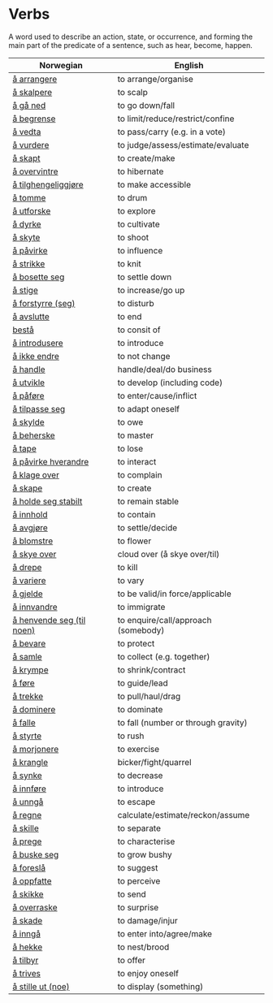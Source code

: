 # Verbs

A word used to describe an action, state, or occurrence, and forming the main part of the predicate of a sentence, such as hear, become, happen.

| Norwegian | English |
| --- | --- |
| [å arrangere](https://www.ordnett.no/search?language=no&phrase=å%20arrangere) | to arrange/organise |
| [å skalpere](https://www.ordnett.no/search?language=no&phrase=å%20skalpere) | to scalp |
| [å gå ned](https://www.ordnett.no/search?language=no&phrase=å%20gå%20ned) | to go down/fall |
| [å begrense](https://www.ordnett.no/search?language=no&phrase=å%20begrense) | to limit/reduce/restrict/confine |
| [å vedta](https://www.ordnett.no/search?language=no&phrase=å%20vedta) | to pass/carry (e.g. in a vote) |
| [å vurdere](https://www.ordnett.no/search?language=no&phrase=å%20vurdere) | to judge/assess/estimate/evaluate |
| [å skapt](https://www.ordnett.no/search?language=no&phrase=å%20skapt) | to create/make |
| [å overvintre](https://www.ordnett.no/search?language=no&phrase=å%20overvintre) | to hibernate |
| [å tilghengeliggjøre](https://www.ordnett.no/search?language=no&phrase=å%20tilghengeliggjøre) | to make accessible |
| [å tomme](https://www.ordnett.no/search?language=no&phrase=å%20tomme) | to drum |
| [å utforske](https://www.ordnett.no/search?language=no&phrase=å%20utforske) | to explore |
| [å dyrke](https://www.ordnett.no/search?language=no&phrase=å%20dyrke) | to cultivate |
| [å skyte](https://www.ordnett.no/search?language=no&phrase=å%20skyte) | to shoot |
| [å påvirke](https://www.ordnett.no/search?language=no&phrase=å%20påvirke) | to influence |
| [å strikke](https://www.ordnett.no/search?language=no&phrase=å%20strikke) | to knit |
| [å bosette seg](https://www.ordnett.no/search?language=no&phrase=å%20bosette%20seg) | to settle down |
| [å stige](https://www.ordnett.no/search?language=no&phrase=å%20stige) | to increase/go up |
| [å forstyrre (seg)](https://www.ordnett.no/search?language=no&phrase=å%20forstyrre%20(seg)) | to disturb |
| [å avslutte](https://www.ordnett.no/search?language=no&phrase=å%20avslutte) | to end |
| [bestå](https://www.ordnett.no/search?language=no&phrase=bestå) | to consit of |
| [å introdusere](https://www.ordnett.no/search?language=no&phrase=å%20introdusere) | to introduce |
| [å ikke endre](https://www.ordnett.no/search?language=no&phrase=å%20ikke%20endre) | to not change |
| [å handle](https://www.ordnett.no/search?language=no&phrase=å%20handle) | handle/deal/do business |
| [å utvikle](https://www.ordnett.no/search?language=no&phrase=å%20utvikle) | to develop (including code) |
| [å påføre](https://www.ordnett.no/search?language=no&phrase=å%20påføre) | to enter/cause/inflict |
| [å tilpasse seg](https://www.ordnett.no/search?language=no&phrase=å%20tilpasse%20seg) | to adapt oneself |
| [å skylde](https://www.ordnett.no/search?language=no&phrase=å%20skylde) | to owe |
| [å beherske](https://www.ordnett.no/search?language=no&phrase=å%20beherske) | to master |
| [å tape](https://www.ordnett.no/search?language=no&phrase=å%20tape) | to lose |
| [å påvirke hverandre](https://www.ordnett.no/search?language=no&phrase=å%20påvirke%20hverandre) | to interact |
| [å klage over](https://www.ordnett.no/search?language=no&phrase=å%20klage%20over) | to complain |
| [å skape](https://www.ordnett.no/search?language=no&phrase=å%20skape) | to create |
| [å holde seg stabilt](https://www.ordnett.no/search?language=no&phrase=å%20holde%20seg%20stabilt) | to remain stable |
| [å innhold](https://www.ordnett.no/search?language=no&phrase=å%20innhold) | to contain |
| [å avgjøre](https://www.ordnett.no/search?language=no&phrase=å%20avgjøre) | to settle/decide |
| [å blomstre](https://www.ordnett.no/search?language=no&phrase=å%20blomstre) | to flower |
| [å skye over](https://www.ordnett.no/search?language=no&phrase=å%20skye%20over) | cloud over (å skye over/til) |
| [å drepe](https://www.ordnett.no/search?language=no&phrase=å%20drepe) | to kill |
| [å variere](https://www.ordnett.no/search?language=no&phrase=å%20variere) | to vary |
| [å gjelde](https://www.ordnett.no/search?language=no&phrase=å%20gjelde) | to be valid/in force/applicable |
| [å innvandre](https://www.ordnett.no/search?language=no&phrase=å%20innvandre) | to immigrate |
| [å henvende seg (til noen)](https://www.ordnett.no/search?language=no&phrase=å%20henvende%20seg%20(til%20noen)) | to enquire/call/approach (somebody) |
| [å bevare](https://www.ordnett.no/search?language=no&phrase=å%20bevare) | to protect |
| [å samle](https://www.ordnett.no/search?language=no&phrase=å%20samle) | to collect (e.g. together) |
| [å krympe](https://www.ordnett.no/search?language=no&phrase=å%20krympe) | to shrink/contract |
| [å føre](https://www.ordnett.no/search?language=no&phrase=å%20føre) | to guide/lead |
| [å trekke](https://www.ordnett.no/search?language=no&phrase=å%20trekke) | to pull/haul/drag |
| [å dominere](https://www.ordnett.no/search?language=no&phrase=å%20dominere) | to dominate |
| [å falle](https://www.ordnett.no/search?language=no&phrase=å%20falle) | to fall (number or through gravity) |
| [å styrte](https://www.ordnett.no/search?language=no&phrase=å%20styrte) | to rush |
| [å morjonere](https://www.ordnett.no/search?language=no&phrase=å%20morjonere) | to exercise |
| [å krangle](https://www.ordnett.no/search?language=no&phrase=å%20krangle) | bicker/fight/quarrel |
| [å synke](https://www.ordnett.no/search?language=no&phrase=å%20synke) | to decrease |
| [å innføre](https://www.ordnett.no/search?language=no&phrase=å%20innføre) | to introduce |
| [å unngå](https://www.ordnett.no/search?language=no&phrase=å%20unngå) | to escape |
| [å regne](https://www.ordnett.no/search?language=no&phrase=å%20regne) | calculate/estimate/reckon/assume |
| [å skille](https://www.ordnett.no/search?language=no&phrase=å%20skille) | to separate |
| [å prege](https://www.ordnett.no/search?language=no&phrase=å%20prege) | to characterise |
| [å buske seg](https://www.ordnett.no/search?language=no&phrase=å%20buske%20seg) | to grow bushy |
| [å foreslå](https://www.ordnett.no/search?language=no&phrase=å%20foreslå) | to suggest |
| [å oppfatte](https://www.ordnett.no/search?language=no&phrase=å%20oppfatte) | to perceive |
| [å skikke](https://www.ordnett.no/search?language=no&phrase=å%20skikke) | to send |
| [å overraske](https://www.ordnett.no/search?language=no&phrase=å%20overraske) | to surprise |
| [å skade](https://www.ordnett.no/search?language=no&phrase=å%20skade) | to damage/injur |
| [å inngå](https://www.ordnett.no/search?language=no&phrase=å%20inngå) | to enter into/agree/make |
| [å hekke](https://www.ordnett.no/search?language=no&phrase=å%20hekke) | to nest/brood |
| [å tilbyr](https://www.ordnett.no/search?language=no&phrase=å%20tilbyr) | to offer |
| [å trives](https://www.ordnett.no/search?language=no&phrase=å%20trives) | to enjoy oneself |
| [å stille ut (noe)](https://www.ordnett.no/search?language=no&phrase=å%20stille%20ut%20(noe)) | to display (something) |

